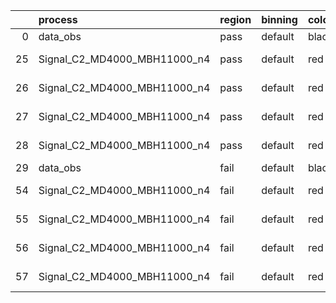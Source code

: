 |    | process                      | region   | binning   | color   | process_type   |   scale | variation   | source_filename                                                       | source_histname    | alias                        | title     |   combine_idx |     lnN |   shapes | syst_type   | direction   | variation_alias   |
|---:|:-----------------------------|:---------|:----------|:--------|:---------------|--------:|:------------|:----------------------------------------------------------------------|:-------------------|:-----------------------------|:----------|--------------:|--------:|---------:|:------------|:------------|:------------------|
|  0 | data_obs                     | pass     | default   | black   | DATA           |       1 | nominal     | ./histograms_for_2DAlphabet_v18//BH_Data.root                         | hpass              | Data                         | Data      |           nan | nan     |      nan | nan         | nan         | nan               |
| 25 | Signal_C2_MD4000_MBH11000_n4 | pass     | default   | red     | SIGNAL         |       1 | lumi        | ./histograms_for_2DAlphabet_v18//BH_Signal_C2_MD4000_MBH11000_n4.root | hpass              | Signal_C2_MD4000_MBH11000_n4 | BH signal |           nan |   1.016 |      nan | lnN         | nan         | nan               |
| 26 | Signal_C2_MD4000_MBH11000_n4 | pass     | default   | red     | SIGNAL         |       1 | SVM         | ./histograms_for_2DAlphabet_v18//BH_Signal_C2_MD4000_MBH11000_n4.root | hpass_SVMsyst_up   | Signal_C2_MD4000_MBH11000_n4 | BH signal |           nan | nan     |        1 | shapes      | Up          | SVMsyst           |
| 27 | Signal_C2_MD4000_MBH11000_n4 | pass     | default   | red     | SIGNAL         |       1 | SVM         | ./histograms_for_2DAlphabet_v18//BH_Signal_C2_MD4000_MBH11000_n4.root | hpass_SVMsyst_down | Signal_C2_MD4000_MBH11000_n4 | BH signal |           nan | nan     |        1 | shapes      | Down        | SVMsyst           |
| 28 | Signal_C2_MD4000_MBH11000_n4 | pass     | default   | red     | SIGNAL         |       1 | nominal     | ./histograms_for_2DAlphabet_v18//BH_Signal_C2_MD4000_MBH11000_n4.root | hpass              | Signal_C2_MD4000_MBH11000_n4 | BH signal |           nan | nan     |      nan | nan         | nan         | nan               |
| 29 | data_obs                     | fail     | default   | black   | DATA           |       1 | nominal     | ./histograms_for_2DAlphabet_v18//BH_Data.root                         | hfail              | Data                         | Data      |           nan | nan     |      nan | nan         | nan         | nan               |
| 54 | Signal_C2_MD4000_MBH11000_n4 | fail     | default   | red     | SIGNAL         |       1 | lumi        | ./histograms_for_2DAlphabet_v18//BH_Signal_C2_MD4000_MBH11000_n4.root | hfail              | Signal_C2_MD4000_MBH11000_n4 | BH signal |           nan |   1.016 |      nan | lnN         | nan         | nan               |
| 55 | Signal_C2_MD4000_MBH11000_n4 | fail     | default   | red     | SIGNAL         |       1 | SVM         | ./histograms_for_2DAlphabet_v18//BH_Signal_C2_MD4000_MBH11000_n4.root | hfail_SVMsyst_up   | Signal_C2_MD4000_MBH11000_n4 | BH signal |           nan | nan     |        1 | shapes      | Up          | SVMsyst           |
| 56 | Signal_C2_MD4000_MBH11000_n4 | fail     | default   | red     | SIGNAL         |       1 | SVM         | ./histograms_for_2DAlphabet_v18//BH_Signal_C2_MD4000_MBH11000_n4.root | hfail_SVMsyst_down | Signal_C2_MD4000_MBH11000_n4 | BH signal |           nan | nan     |        1 | shapes      | Down        | SVMsyst           |
| 57 | Signal_C2_MD4000_MBH11000_n4 | fail     | default   | red     | SIGNAL         |       1 | nominal     | ./histograms_for_2DAlphabet_v18//BH_Signal_C2_MD4000_MBH11000_n4.root | hfail              | Signal_C2_MD4000_MBH11000_n4 | BH signal |           nan | nan     |      nan | nan         | nan         | nan               |